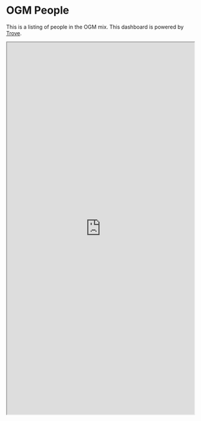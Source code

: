 # OGM People

This is a listing of people in the OGM mix. This dashboard is powered by [Trove](https://www.catalist.network/about).

<iframe src="https://www.catalist.network/group/ogm?tab=Members" width="100%" height="1000px" title="Members"></iframe>
